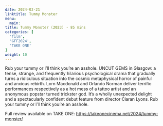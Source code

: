 ```yaml
---
date: 2024-02-21
linktitle: Tummy Monster
menu:
  main:
title: Tummy Monster (2023) - 85 mins
categories: [
  'film',
  'GFF2024',
  'TAKE ONE'
]
weight: 10
---
```


Rub your tummy or I’ll think you’re an asshole. UNCUT GEMS in Glasgow: a tense, strange, and frequently hilarious psychological drama that gradually turns a ridiculous situation into the cosmic metaphysical horror of painful and anxious rebirth. Lorn Macdonald and Orlando Norman deliver terrific performances respectively as a hot mess of a tattoo artist and an anonymous popstar turned trickster god. It’s a wholly unexpected delight and a spectacularly confident debut feature from director Ciaran Lyons. Rub your tummy or I’ll think you’re an asshole. 

Full review available on TAKE ONE: https://takeonecinema.net/2024/tummy-monster/